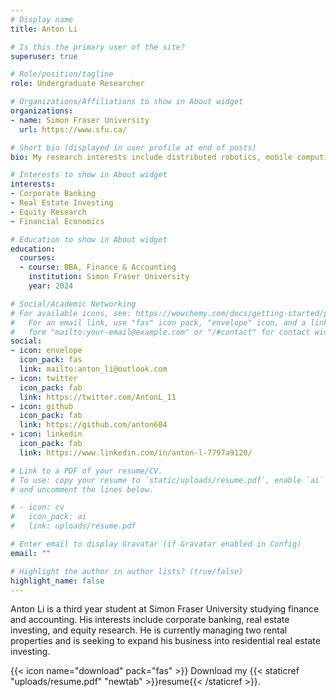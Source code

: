 ```yaml
---
# Display name
title: Anton Li

# Is this the primary user of the site?
superuser: true

# Role/position/tagline
role: Undergraduate Researcher

# Organizations/Affiliations to show in About widget
organizations:
- name: Simon Fraser University
  url: https://www.sfu.ca/

# Short bio (displayed in user profile at end of posts)
bio: My research interests include distributed robotics, mobile computing and programmable matter.

# Interests to show in About widget
interests:
- Corporate Banking
- Real Estate Investing
- Equity Research
- Financial Economics

# Education to show in About widget
education:
  courses:
  - course: BBA, Finance & Accounting
    institution: Simon Fraser University
    year: 2024

# Social/Academic Networking
# For available icons, see: https://wowchemy.com/docs/getting-started/page-builder/#icons
#   For an email link, use "fas" icon pack, "envelope" icon, and a link in the
#   form "mailto:your-email@example.com" or "/#contact" for contact widget.
social:
- icon: envelope
  icon_pack: fas
  link: mailto:anton_li@outlook.com
- icon: twitter
  icon_pack: fab
  link: https://twitter.com/AntonL_11  
- icon: github
  icon_pack: fab
  link: https://github.com/anton604
- icon: linkedin
  icon_pack: fab
  link: https://www.linkedin.com/in/anton-l-7797a9120/

# Link to a PDF of your resume/CV.
# To use: copy your resume to `static/uploads/resume.pdf`, enable `ai` icons in `params.toml`, 
# and uncomment the lines below.

# - icon: cv
#   icon_pack: ai
#   link: uploads/resume.pdf

# Enter email to display Gravatar (if Gravatar enabled in Config)
email: ""

# Highlight the author in author lists? (true/false)
highlight_name: false
---
```


Anton Li is a third year student at Simon Fraser University studying finance and accounting. His interests include corporate banking, real estate investing, and equity research. He is currently managing two rental properties and is seeking to expand his business into residential real estate investing. 


{{< icon name="download" pack="fas" >}} Download my {{< staticref "uploads/resume.pdf" "newtab" >}}resume{{< /staticref >}}.
